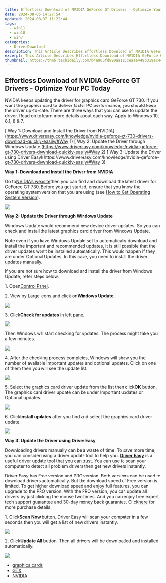 ```yaml
---
title: Effortless Download of NVIDIA GeForce GT Drivers - Optimize Your PC Today
date: 2024-08-05 14:27:54
updated: 2024-08-07 11:22:44
tags:
  - win11
  - win10
  - win7
categories:
  - DriverDownload
description: This Article Describes Effortless Download of NVIDIA GeForce GT Drivers - Optimize Your PC Today
excerpt: This Article Describes Effortless Download of NVIDIA GeForce GT Drivers - Optimize Your PC Today
thumbnail: https://thmb.techidaily.com/b4a905fd890aa115ceaae449b319ec44a08a343a14b9f46ade584251a7832338.jpg
---
```


## Effortless Download of NVIDIA GeForce GT Drivers - Optimize Your PC Today

NVIDIA keeps updating the driver for graphics card GeForce GT 730\. If you want the graphics card to deliver faster PC performance, you should keep the driver up-to-date. There are three ways that you can use to update the driver. Read on to learn more details about each way. Apply to Windows 10, 8.1, 8 & 7.  
  
[ Way 1: Download and Install the Driver from NVIDIA](<https://www.drivereasy.com/knowledge/nvidia-geforce-gt-730-drivers-download-quickly-easily/#Way> 1)
[ Way 2: Update the Driver through Windows Update](<https://www.drivereasy.com/knowledge/nvidia-geforce-gt-730-drivers-download-quickly-easily/#Way> 2)
[ Way 3: Update the Driver using Driver Easy](<https://www.drivereasy.com/knowledge/nvidia-geforce-gt-730-drivers-download-quickly-easily/#Way> 3)
  
**Way 1: Download and Install the Driver from NVIDIA**
  
Go to[NVIDIA’s website](http://www.geforce.com/drivers)then you can find and download the latest driver for GeForce GT 730\. Before you get started, ensure that you know the operating system version that you are using (see [How to Get Operating System Version](https://tools.techidaily.com/drivereasy/download/)).
  
![](https://images.drivereasy.com/wp-content/uploads/2017/04/img_58fecaf84f3fa.jpg)

**Way 2: Update the Driver through Windows Update**
  
Windows Update would recommend new device driver updates. So you can check and install the latest graphics card driver from Windows Update.  
  
Note even if you have Windows Update set to automatically download and install the important and recommended updates, it is still possible that the driver updates won’t be installed automatically. This would happen if they are under Optional Updates. In this case, you need to install the driver updates manually.  
  
If you are not sure how to download and install the driver from Windows Update, refer steps below.  
  
1\. Open[Control Panel](https://tools.techidaily.com/drivereasy/download/).  
  
2\. View by Large icons and click on**Windows Update**.  
  
![](https://images.drivereasy.com/wp-content/uploads/2017/04/img_58fed3397f34a.jpg)
  
 3\. Click**Check for updates** in left pane.
  
![](https://images.drivereasy.com/wp-content/uploads/2017/04/img_58fef3774a0c2.jpg)
  
 Then Windows will start checking for updates. The process might take you a few minutes.  
  
![](https://images.drivereasy.com/wp-content/uploads/2017/04/img_58fef3a3c8aa9.jpg)
  
 4\. After the checking process completes, Windows will show you the number of available important updates and optional updates. Click on one of them then you will see the update list.  
  
![](https://images.drivereasy.com/wp-content/uploads/2017/04/img_58fef42e30e6f.jpg)
  
 5\. Select the graphics card driver update from the list then click**OK** button. The graphics card driver update can be under Important updates or Optional updates.  
  
![](https://images.drivereasy.com/wp-content/uploads/2017/04/img_58fef60650c30.jpg)

 6\. Click**Install updates** after you find and select the graphics card driver update.  
  
![](https://images.drivereasy.com/wp-content/uploads/2017/04/img_58fef5d662fdc.jpg)

**Way 3: Update the Driver using Driver Easy**
  
 Downloading drivers manually can be a waste of time. To save more time, you can consider using a driver update tool to help you. **[Driver Easy](https://tools.techidaily.com/drivereasy/download/)**  is a useful driver update tool that you can trust. You can use to scan your computer to detect all problem drivers then get new drivers instantly.  
  
 Driver Easy has Free version and PRO version. Both versions can be used to download drivers automatically. But the download speed of Free version is limited. To get higher download speed and enjoy full features, you can upgrade to the PRO version. With the PRO version, you can update all drivers by just clicking the mouse two times. And you can enjoy free expert tech support guarantee and 30-day money back guarantee. Click[here](https://tools.techidaily.com/drivereasy/download/) for more purchase details.  
  
 1\. Click**Scan Now** button. Driver Easy will scan your computer in a few seconds then you will get a list of new drivers instantly.  
  
![](https://images.drivereasy.com/wp-content/uploads/2017/04/img_58fef7f4be550.png)
  
 2\. Click**Update All** button. Then all drivers will be downloaded and installed automatically.  
  
![](https://images.drivereasy.com/wp-content/uploads/2017/04/img_58fefa7a0107f.jpg)

* [graphics cards](https://tools.techidaily.com/drivereasy/download/)
* [GTX](https://tools.techidaily.com/drivereasy/download/)
* [NVIDIA](https://tools.techidaily.com/drivereasy/download/)

<ins class="adsbygoogle"
     style="display:block"
     data-ad-format="autorelaxed"
     data-ad-client="ca-pub-7571918770474297"
     data-ad-slot="1223367746"></ins>



<ins class="adsbygoogle"
     style="display:block"
     data-ad-client="ca-pub-7571918770474297"
     data-ad-slot="8358498916"
     data-ad-format="auto"
     data-full-width-responsive="true"></ins>
